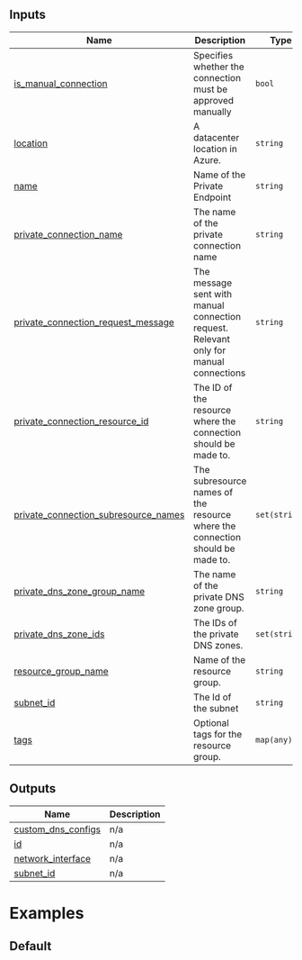 <!-- BEGIN_TF_DOCS -->



## Inputs

| Name | Description | Type | Default | Required |
|------|-------------|------|---------|:--------:|
| <a name="input_is_manual_connection"></a> [is\_manual\_connection](#input\_is\_manual\_connection) | Specifies whether the connection must be approved manually | `bool` | n/a | yes |
| <a name="input_location"></a> [location](#input\_location) | A datacenter location in Azure. | `string` | n/a | yes |
| <a name="input_name"></a> [name](#input\_name) | Name of the Private Endpoint | `string` | n/a | yes |
| <a name="input_private_connection_name"></a> [private\_connection\_name](#input\_private\_connection\_name) | The name of the private connection name | `string` | n/a | yes |
| <a name="input_private_connection_request_message"></a> [private\_connection\_request\_message](#input\_private\_connection\_request\_message) | The message sent with manual connection request. Relevant only for manual connections | `string` | `null` | no |
| <a name="input_private_connection_resource_id"></a> [private\_connection\_resource\_id](#input\_private\_connection\_resource\_id) | The ID of the resource where the connection should be made to. | `string` | n/a | yes |
| <a name="input_private_connection_subresource_names"></a> [private\_connection\_subresource\_names](#input\_private\_connection\_subresource\_names) | The subresource names of the resource where the connection should be made to. | `set(string)` | n/a | yes |
| <a name="input_private_dns_zone_group_name"></a> [private\_dns\_zone\_group\_name](#input\_private\_dns\_zone\_group\_name) | The name of the private DNS zone group. | `string` | `"deployedByPolicy"` | no |
| <a name="input_private_dns_zone_ids"></a> [private\_dns\_zone\_ids](#input\_private\_dns\_zone\_ids) | The IDs of the private DNS zones. | `set(string)` | n/a | yes |
| <a name="input_resource_group_name"></a> [resource\_group\_name](#input\_resource\_group\_name) | Name of the resource group. | `string` | n/a | yes |
| <a name="input_subnet_id"></a> [subnet\_id](#input\_subnet\_id) | The Id of the subnet | `string` | n/a | yes |
| <a name="input_tags"></a> [tags](#input\_tags) | Optional tags for the resource group. | `map(any)` | `null` | no |

## Outputs

| Name | Description |
|------|-------------|
| <a name="output_custom_dns_configs"></a> [custom\_dns\_configs](#output\_custom\_dns\_configs) | n/a |
| <a name="output_id"></a> [id](#output\_id) | n/a |
| <a name="output_network_interface"></a> [network\_interface](#output\_network\_interface) | n/a |
| <a name="output_subnet_id"></a> [subnet\_id](#output\_subnet\_id) | n/a |

# Examples

## Default
```hcl

```
<!-- END_TF_DOCS -->